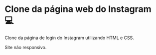 # Clone da página web do Instagram :computer:

Clone da página de login do Instagram utilizando HTML e CSS.

Site não responsivo.

